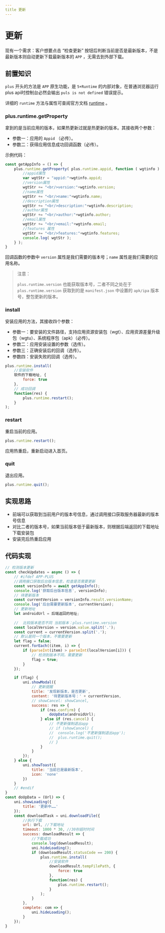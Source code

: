 ```yaml
---
title 更新
---
```


# 更新

现有一个需求：客户想要点击 “检查更新” 按钮后判断当前是否是最新版本，不是最新版本则自动更新下载最新版本的 `APP` ，无需去到外部下载。

## 前置知识

 `plus` 开头的方法是 `APP` 原生功能，是 `5+Runtime` 的内部对象，在普通浏览器运行plus api时控制台必然会输出 `puls is not defined` 错误提示。

详细的 `runtime` 方法与属性可查阅官方文档 [runtime](https://www.html5plus.org/doc/zh_cn/runtime.html) 。

### plus.runtime.getProperty

拿到的是当前应用的版本，如果热更新过就是热更新的版本。其接收两个参数：

- 参数一：应用的 `Appid` （必传）。
- 参数二：获得应用信息成功回调函数（必传）。

示例代码：

```js
const getAppInfo = () => {
	plus.runtime.getProperty( plus.runtime.appid, function ( wgtinfo ) {
		//appid属性
		var wgtStr = "appid:"+wgtinfo.appid;
		//version属性
		wgtStr += "<br/>version:"+wgtinfo.version;
		//name属性
		wgtStr += "<br/>name:"+wgtinfo.name;
		//description属性
		wgtStr += "<br/>description:"+wgtinfo.description;
		//author属性
		wgtStr += "<br/>author:"+wgtinfo.author;
		//email属性
		wgtStr += "<br/>email:"+wgtinfo.email;
		//features 属性
		wgtStr += "<br/>features:"+wgtinfo.features;
		console.log( wgtStr );
	} );
}
```

回调函数的参数中 `version` 属性是我们需要的版本号；`name` 属性是我们需要的应用名称。

> 注意：
>
> `plus.runtime.version` 也能获取版本号，二者不同之处在于 `plus.runtime.version` 获取到的是 `manifest.json` 中设置的 `apk/ipa` 版本号，整包更新的版本。

### install

安装应用的方法，其接收四个参数：

- 参数一：要安装的文件路径，支持应用资源安装包（wgt）、应用资源差量升级包（wgtu）、系统程序包（apk）（必传）。
- 参数二：应用安装设置的参数（选传）。
- 参数三：正确安装后的回调（选传）。
- 参数四：安装失败的回调（选传）。

```js
plus.runtime.install(
	//安装软件
	软件的下载地址, {
		force: true
	},
    // 成功回调
	function(res) {
		plus.runtime.restart();
	}
);
```

### restart

重启当前的应用。

```js
plus.runtime.restart();
```

应用热重启，重新启动进入首页。

### quit

退出应用。

```js
plus.runtime.quit();
```

## 实现思路

- 前端可以获取到当前用户的版本号信息，通过调用接口获取服务器最新的版本号信息
- 对比二者的版本号，如果当前版本低于最新版本，则根据后端返回的下载地址下载安装包
- 安装完后热重启应用

## 代码实现

```js
// 检测版本更新
const checkUpdates = async () => {
	// #ifdef APP-PLUS
	//调用接口获取后台版本信息，检查是否需要更新
	const versionInfo = await getAppInfo();
	console.log('获取后台版本信息', versionInfo);
	// 待更新版本
	const currentVersion = versionInfo.result.versionName;
	console.log('后台需要更新版本', currentVersion);
	// 更新地址
	let androidUrl = 后端返回的地址;
	
	//  比较版本是否不同 当前版本：plus.runtime.version
	const localVersion = version.value.split('.');
	const current = currentVersion.split('.');
	// 默认是同一个版本，不需要更新
	let flag = false;
	current.forEach((item, i) => {
		if (parseInt(item) > parseInt(localVersion[i])) {
			// 检测到版本不同，需要更新
			flag = true;
		}
	});

	if (flag) {
		uni.showModal({
			// 更新提醒
			title: '发现新版本，是否更新',
			content: '待更新版本号：' + currentVersion,
			// showCancel: showCancel,
			success: res => {
				if (res.confirm) {
					doUpData(androidUrl);
				} else if (res.cancel) {
					// 不更新强制退出app
					// if (showCancel) {
					// 	console.log('不更新强制退出app');
					// 	plus.runtime.quit();
					// }
				}
			}
		});
	} else {
		uni.showToast({
			title: '当前已是最新版本',
			icon: 'none'
		})
	}
	// #endif
}
const doUpData = (Url) => {
	uni.showLoading({
		title: '更新中……'
	});
	const downloadTask = uni.downloadFile({
		//执行下载
		url: Url, //下载地址
		timeout: 1000 * 30, //30秒超时时间
		success: downloadResult => {
			//下载成功
			console.log(downloadResult);
			uni.hideLoading();
			if (downloadResult.statusCode == 200) {
				plus.runtime.install(
					//安装软件
					downloadResult.tempFilePath, {
						force: true
					},
					function(res) {
						plus.runtime.restart();
					}
				);
			}
		},
		complete: com => {
			uni.hideLoading();
		}
	});
}
```

